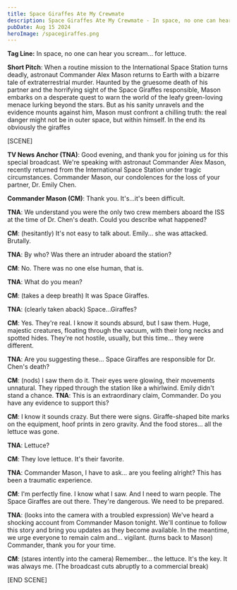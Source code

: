 ```yaml
---
title: Space Giraffes Ate My Crewmate
description: Space Giraffes Ate My Crewmate - In space, no one can hear you scream... for lettuce.
pubDate: Aug 15 2024
heroImage: /spacegiraffes.png
---
```

**Tag Line:** In space, no one can hear you scream... for lettuce.

**Short Pitch**: When a routine mission to the International Space Station turns deadly, astronaut Commander Alex Mason returns to Earth with a bizarre tale of extraterrestrial murder. Haunted by the gruesome death of his partner and the horrifying sight of the Space Giraffes responsible, Mason embarks on a desperate quest to warn the world of the leafy green-loving menace lurking beyond the stars. But as his sanity unravels and the evidence mounts against him, Mason must confront a chilling truth: the real danger might not be in outer space, but within himself.
In the end its obviously the giraffes

[SCENE]

**TV News Anchor (TNA)**: Good evening, and thank you for joining us for this special broadcast. We're speaking with astronaut Commander Alex Mason, recently returned from the International Space Station under tragic circumstances. Commander Mason, our condolences for the loss of your partner, Dr. Emily Chen.

**Commander Mason (CM)**: Thank you. It's...it's been difficult.

**TNA**: We understand you were the only two crew members aboard the ISS at the time of Dr. Chen's death. Could you describe what happened?

**CM**: (hesitantly) It's not easy to talk about. Emily... she was attacked. Brutally.

**TNA**: By who? Was there an intruder aboard the station?

**CM**: No. There was no one else human, that is.

**TNA**: What do you mean?

**CM**: (takes a deep breath) It was Space Giraffes.

**TNA**: (clearly taken aback) Space...Giraffes?

**CM**: Yes. They're real. I know it sounds absurd, but I saw them. Huge, majestic creatures, floating through the vacuum, with their long necks and spotted hides. They're not hostile, usually, but this time... they were different.

**TNA**: Are you suggesting these... Space Giraffes are responsible for Dr. Chen's death?

**CM**: (nods) I saw them do it. Their eyes were glowing, their movements unnatural. They ripped through the station like a whirlwind. Emily didn't stand a chance.
**TNA**: This is an extraordinary claim, Commander. Do you have any evidence to support this?

**CM**: I know it sounds crazy. But there were signs. Giraffe-shaped bite marks on the equipment, hoof prints in zero gravity. And the food stores... all the lettuce was gone.

**TNA**: Lettuce?

**CM**: They love lettuce. It's their favorite.

**TNA**: Commander Mason, I have to ask... are you feeling alright? This has been a traumatic experience.

**CM**: I'm perfectly fine. I know what I saw. And I need to warn people. The Space Giraffes are out there. They're dangerous. We need to be prepared.

**TNA**: (looks into the camera with a troubled expression) We've heard a shocking account from Commander Mason tonight. We'll continue to follow this story and bring you updates as they become available. In the meantime, we urge everyone to remain calm and... vigilant. (turns back to Mason) Commander, thank you for your time.

**CM**: (stares intently into the camera) Remember... the lettuce. It's the key. It was always me. (The broadcast cuts abruptly to a commercial break)

[END SCENE]

